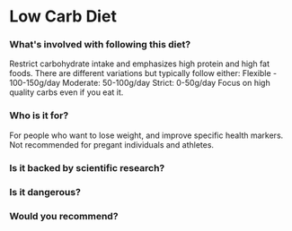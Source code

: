 # Low Carb Diet
### What's involved with following this diet? 
Restrict carbohydrate intake and emphasizes high protein and high fat foods. 
There are different variations but typically follow either:
Flexible - 100-150g/day
Moderate: 50-100g/day
Strict: 0-50g/day
Focus on high quality carbs even if you eat it. 
### Who is it for? 
For people who want to lose weight, and improve specific health markers. Not recommended for pregant individuals and athletes. 
### Is it backed by scientific research? 

### Is it dangerous? 

### Would you recommend? 
